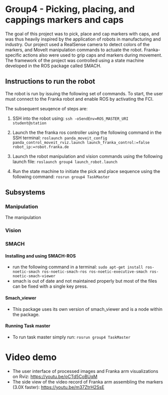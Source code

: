 # Group4 - Picking, placing, and cappings markers and caps

The goal of this project was to pick, place and cap markers with caps, and was thus heavily inspired by the application of robots in manufacturing and industry. Our project used a RealSense camera to detect colors of the markers, and MoveIt manipulation commands to actuate the robot. Franka-specific actions also were used to grip caps and markers during movement. The framework of the project was controlled using a state machine developed in the ROS package called SMACH. 

## Instructions to run the robot

The robot is run by issuing the following set of commands. To start, the user must connect to the Franka robot and enable ROS by activating the FCI.

The subsequent seuqence of steps are:
1) SSH into the robot using: 
`ssh -oSendEnv=ROS_MASTER_URI student@station`



2) Launch the the franka ros controller using the following command in the SSH terminal:
`roslaunch panda_moveit_config panda_control_moveit_rviz.launch launch_franka_control:=false robot_ip:=robot.franka.de`



3) Launch the robot manipulation and vision commands using the following launch file:
`roslaunch group4 launch_robot.launch`


4) Run the state machine to initiate the pick and place sequence using the following command:
`rosrun group4 TaskMaster`



## Subsystems 

### Manipulation

The manipulation

### Vision


### SMACH
#### Installing and using SMACH-ROS
* run the following command in a terminal: `sudo apt-get install ros-noetic-smach ros-noetic-smach-ros ros-noetic-executive-smach ros-noetic-smach-viewer`
* smach is out of date and not maintained properly but most of the files can be fixed with a single key press.
#### Smach_viewer
* This package uses its own version of smach_viewer and is a node within the package.
#### Running Task master
* To run task master simply run: `rosrun group4 TaskMaster`

# Video demo
* The user interface of processed images and Franka arm visualizations on Rviz:   https://youtu.be/oCTd5CoBUqM
* The side view of the video record of Franka arm assembling the markers (3.0X faster): https://youtu.be/m37ZtrH2SsE
